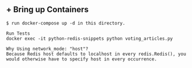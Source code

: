 ## + Bring up Containers

    $ run docker-compose up -d in this directory.

    Run Tests
    docker exec -it python-redis-snippets python voting_articles.py

    Why Using network_mode: "host"?
    Because Redis host defaults to localhost in every redis.Redis(), you would otherwise have to specify host in every occurrence.
